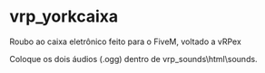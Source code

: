 # vrp_yorkcaixa
Roubo ao caixa eletrônico feito para o FiveM, voltado a vRPex

Coloque os dois áudios (.ogg) dentro de vrp_sounds\html\sounds. 
